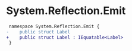 # System.Reflection.Emit

``` diff
 namespace System.Reflection.Emit {
-    public struct Label
+    public struct Label : IEquatable<Label>
 }
```

